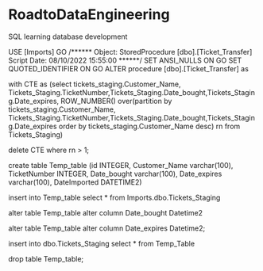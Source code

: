 # RoadtoDataEngineering
SQL learning database development

USE [Imports]
GO
/****** Object:  StoredProcedure [dbo].[Ticket_Transfer]    Script Date: 08/10/2022 15:55:00 ******/
SET ANSI_NULLS ON
GO
SET QUOTED_IDENTIFIER ON
GO
ALTER procedure [dbo].[Ticket_Transfer] 
as

with CTE as 
    (select tickets_staging.Customer_Name, Tickets_Staging.TicketNumber,Tickets_Staging.Date_bought,Tickets_Staging.Date_expires,
            ROW_NUMBER() over(partition by tickets_staging.Customer_Name, Tickets_Staging.TicketNumber,Tickets_Staging.Date_bought,Tickets_Staging.Date_expires order by tickets_staging.Customer_Name desc) rn
     from Tickets_Staging)

delete CTE where rn > 1;

create table Temp_table
		(id INTEGER,
		 Customer_Name varchar(100),
		 TicketNumber  INTEGER,
		 Date_bought   varchar(100),
		 Date_expires  varchar(100),
		 DateImported  DATETIME2)

insert into Temp_table
select *
from Imports.dbo.Tickets_Staging

alter table Temp_table
alter column Date_bought  Datetime2 

alter table Temp_table
alter column Date_expires Datetime2;

insert into dbo.Tickets_Staging
select *
from Temp_Table

drop table Temp_table;